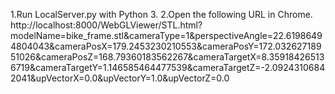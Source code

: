 1.Run LocalServer.py with Python 3.
2.Open the following URL in Chrome.
http://localhost:8000/WebGLViewer/STL.html?modelName=bike_frame.stl&cameraType=1&perspectiveAngle=22.61986494804043&cameraPosX=179.2453230210553&cameraPosY=172.03262718951026&cameraPosZ=168.79360183562267&cameraTargetX=8.359184265136719&cameraTargetY=1.146585464477539&cameraTargetZ=-2.09243106842041&upVectorX=0.0&upVectorY=1.0&upVectorZ=0.0